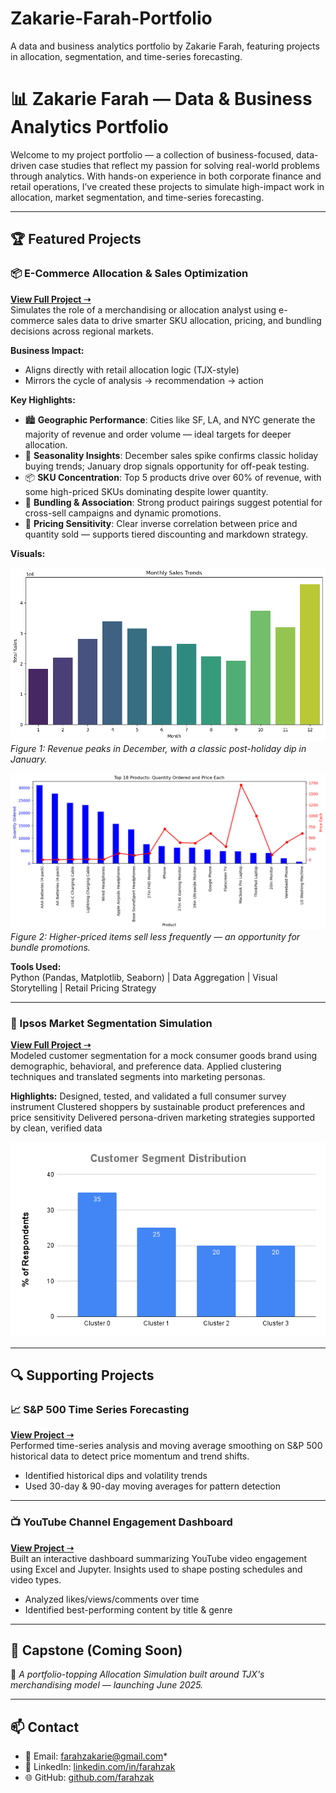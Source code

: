 # Zakarie-Farah-Portfolio
A data and business analytics portfolio by Zakarie Farah, featuring projects in allocation, segmentation, and time-series forecasting.

# 📊 Zakarie Farah — Data & Business Analytics Portfolio

Welcome to my project portfolio — a collection of business-focused, data-driven case studies that reflect my passion for solving real-world problems through analytics. With hands-on experience in both corporate finance and retail operations, I’ve created these projects to simulate high-impact work in allocation, market segmentation, and time-series forecasting.

---

## 🏆 Featured Projects

### 📦 E-Commerce Allocation & Sales Optimization  
**[View Full Project ➝](https://github.com/farahzak/E-commerce)**  
Simulates the role of a merchandising or allocation analyst using e-commerce sales data to drive smarter SKU allocation, pricing, and bundling decisions across regional markets.

**Business Impact:**
- Aligns directly with retail allocation logic (TJX-style)
- Mirrors the cycle of analysis → recommendation → action

**Key Highlights:**
- 🏙️ **Geographic Performance**: Cities like SF, LA, and NYC generate the majority of revenue and order volume — ideal targets for deeper allocation.
- 📆 **Seasonality Insights**: December sales spike confirms classic holiday buying trends; January drop signals opportunity for off-peak testing.
- 📦 **SKU Concentration**: Top 5 products drive over 60% of revenue, with some high-priced SKUs dominating despite lower quantity.
- 🔗 **Bundling & Association**: Strong product pairings suggest potential for cross-sell campaigns and dynamic promotions.
- 💸 **Pricing Sensitivity**: Clear inverse correlation between price and quantity sold — supports tiered discounting and markdown strategy.

**Visuals:**

![Monthly Sales](https://github.com/farahzak/E-commerce/raw/main/images/monthly_sales.png)  
*Figure 1: Revenue peaks in December, with a classic post-holiday dip in January.*

![Price vs Quantity](https://github.com/farahzak/E-commerce/raw/main/images/top_products.png)  
*Figure 2: Higher-priced items sell less frequently — an opportunity for bundle promotions.*

**Tools Used:**  
Python (Pandas, Matplotlib, Seaborn) | Data Aggregation | Visual Storytelling | Retail Pricing Strategy


---

### 🧠 Ipsos Market Segmentation Simulation  
**[View Full Project ➝](https://github.com/farahzak/Ipsos-Market-Research-Simulation)**  
Modeled customer segmentation for a mock consumer goods brand using demographic, behavioral, and preference data. Applied clustering techniques and translated segments into marketing personas.

**Highlights:**
Designed, tested, and validated a full consumer survey instrument
Clustered shoppers by sustainable product preferences and price sensitivity
Delivered persona-driven marketing strategies supported by clean, verified data

![Customer Segment Distribution](https://github.com/farahzak/Ipsos-Market-Research-Simulation/blob/main/images/Customer%20Segment%20Distribution%20(1).png)

---

## 🔍 Supporting Projects

### 📈 S&P 500 Time Series Forecasting  
**[View Project ➝](https://github.com/farahzak/Stock-Exchange)**  
Performed time-series analysis and moving average smoothing on S&P 500 historical data to detect price momentum and trend shifts.

- Identified historical dips and volatility trends
- Used 30-day & 90-day moving averages for pattern detection

---

### 📺 YouTube Channel Engagement Dashboard  
**[View Project ➝](https://github.com/farahzak/Data-Analyst-and-Visualization-Portfolio)**  
Built an interactive dashboard summarizing YouTube video engagement using Excel and Jupyter. Insights used to shape posting schedules and video types.

- Analyzed likes/views/comments over time
- Identified best-performing content by title & genre

---

## 🧱 Capstone (Coming Soon)

📌 *A portfolio-topping Allocation Simulation built around TJX's merchandising model — launching June 2025.*

---

## 📫 Contact

- 📧 Email: farahzakarie@gmail.com*
- 💼 LinkedIn: [linkedin.com/in/farahzak](https://www.linkedin.com/in/farahzak)
- 🌐 GitHub: [github.com/farahzak](https://github.com/farahzak)

